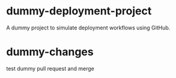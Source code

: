 # dummy-deployment-project

A dummy project to simulate deployment workflows using GitHub.


# dummy-changes

test dummy pull request and merge